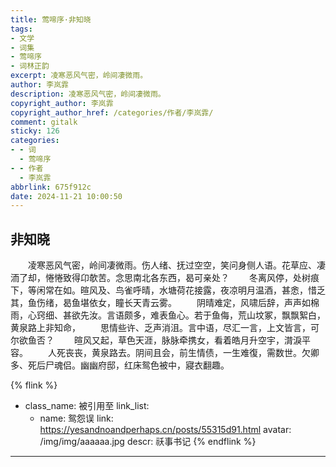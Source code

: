 ```yaml
---
title: 莺啼序·非知晓
tags:
- 文学
- 词集
- 莺啼序
- 词林正韵
excerpt: 凌寒恶风气密，岭间凄微雨。
author: 李岚霏
description: 凌寒恶风气密，岭间凄微雨。
copyright_author: 李岚霏
copyright_author_href: /categories/作者/李岚霏/
comment: gitalk
sticky: 126
categories:
- - 词
  - 莺啼序
- - 作者
  - 李岚霏
abbrlink: 675f912c
date: 2024-11-21 10:00:50
---
```

## 非知晓

&emsp;&emsp;凌寒恶风气密，岭间凄微雨。伤人绪、抚过空空，笑问身侧人语。花草应、凄洏了却，惓惓致得卬欹苦。念思南北各东西，曷可亲处？
&emsp;&emsp;冬离风停，处树痕下，等闲常在如。暄风及、鸟雀呼晴，水塘荷花接露，夜凉明月温酒，甚悆，惜乏其，鱼伤绪，曷鱼堪依女，瞳长天青云雾。
&emsp;&emsp;阴晴难定，风啸后辞，声声如棉雨，心窍细、甚欲先汝。言语颇多，难表鱼心。若于鱼侮，荒山坟冢，飘飘絮白，黄泉路上非知命，
&emsp;&emsp;思情些许、乏声消沮。言中语，尽汇一言，上文皆言，可尔欲鱼否？
&emsp;&emsp;暄风又起，草色天涯，脉脉牵携女，看着皓月升空宇，潸淚平容。
&emsp;&emsp;人死丧丧，黄泉路去。阴间且会，前生情债，一生难復，需数世。欠卿多、死后尸魂侣。幽幽府邸，红床鸳色被中，寢衣翻趣。

{% flink %}
- class_name: 被引用至
  link_list: 
    - name: 鸳怨误
      link: https://yesandnoandperhaps.cn/posts/55315d91.html
      avatar: /img/img/aaaaaa.jpg
      descr: 祅事书记
{% endflink %}

---